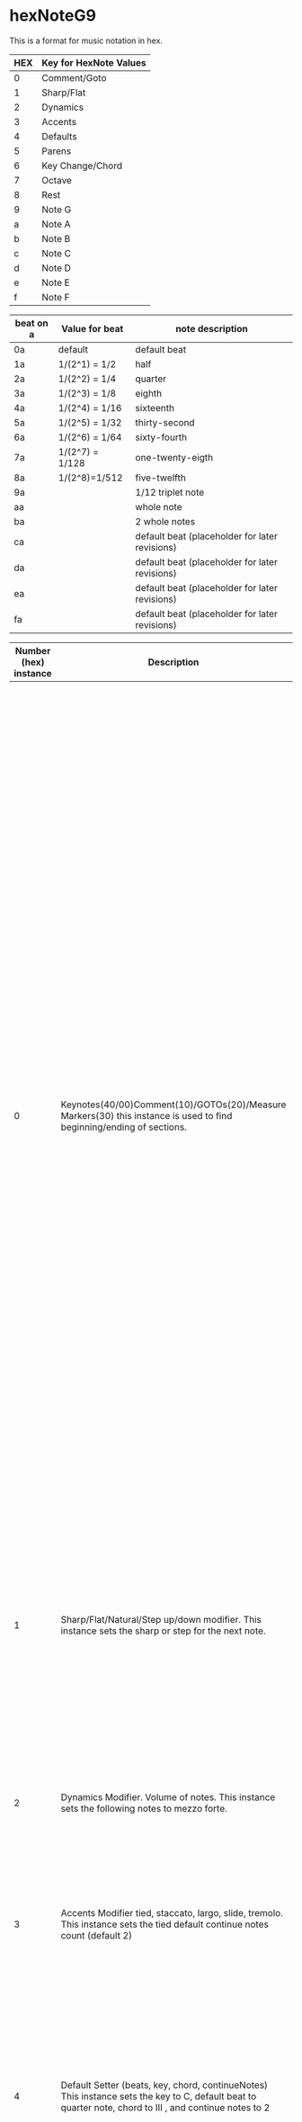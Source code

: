 # hexNoteG9
This is a format for music notation in hex.

|	HEX	|	Key for HexNote Values 	|
| ------------- | ------------- |
|	0	|	Comment/Goto 	|
|	1	|	Sharp/Flat	|
|	2	|	Dynamics 	|
|	3	|	Accents 	|
|	4	|	Defaults	|
|	5	|	Parens	|
|	6	|	Key Change/Chord	|
|	7	|	Octave	|
|	8	|	Rest	|
|	9	|	Note G	|
|	a	|	Note A	|
|	b	|	Note B	|
|	c	|	Note C	|
|	d	|	Note D	|
|	e	|	Note E	|
|	f	|	Note F	|

|beat on a	|	Value for beat 	| note description|
| ------------- | ------------- | -----------|
0a	|	default	|	default beat	|
1a	|	1/(2^1) = 1/2	|	half	|
2a	|	1/(2^2) = 1/4	|	quarter	|
3a	|	1/(2^3) = 1/8	|	eighth	|
4a	|	1/(2^4) = 1/16	|	sixteenth	|
5a	|	1/(2^5) = 1/32	|	thirty-second	|
6a	|	1/(2^6) = 1/64	|	sixty-fourth	|
7a	|	1/(2^7) = 1/128	|	one-twenty-eigth	|
8a	|	1/(2^8)=1/512	|	five-twelfth	|
9a	|		|	 1/12 triplet note	|
aa	|		|	 whole note	|
ba	|		|	 2 whole notes	|
ca	|		|	default beat (placeholder for later revisions)	|
da	|		|	default beat (placeholder for later revisions)	|
ea	|		|	default beat (placeholder for later revisions)	|
fa	|		|	default beat (placeholder for later revisions)	|

Number (hex) instance | Description | Example Description | Hex mask|
| ---------| --------| ---------| -------|
0|Keynotes(40/00)Comment(10)/GOTOs(20)/Measure Markers(30)  this instance is used to find beginning/ending of sections.|  For keynotes (1-88 notes from the keyboard), you will need to call 40 before the section for keynote. To get back to default a-9, call 00. so 40 14FF 00 will play a dotted 16th note, keynote 255 %106.  You will also be able to do comments like  " B33F10 "  " ABBA10" , to name sections you could do "AB10" to begin section A and "AE20" to end section A.  Similar to MIPS, these labels are also used for GOTOs, only loop once per call, and ending with "20"  so "AB20" may go to "AB10" once. two times would be "AB20 AB20". This is needed to match sheet music such as D.C. al CAPA. Also Measure Markers (30) are used for placing staves on the staff. FF30 would be measure marker 255 and it would show up as a bar on the staff with 255 above it. |0x0000FF 
1|Sharp/Flat/Natural/Step up/down modifier. This instance sets the sharp or step for the next note.|"01C" or 11C " would be C sharp, "21 B" would be B natural " f1 C" would be C flat  See Sharp Step Modifier for more information.|0x000001
2|Dynamics Modifier. Volume of notes. This instance sets the following notes to mezzo forte. |"102" sets the notes to f (forte), " 2 " sets the following notes to mf . For more information on the range and ways to add crescendos and descendos, see Dynamics Modifier|0x000001
3|Accents Modifier tied, staccato, largo, slide, tremolo. This instance sets the tied default continue notes count (default 2)|(todo)|0x000001
4|Default Setter (beats, key, chord, continueNotes)  This instance sets the key to C, default beat to quarter note, chord to III , and continue notes to 2|Generally requires all the bits. " F3A34 "  (from left to right) would set the continue notes (notes to continue a modifier on for dynamics and volume) to F (15) , III to chord, A to key, 2^3 = 8 for 8th note default note. For more examples see Default Modifier. |0x000001
5|Parens Modifier begin/end (for chords, arpeggios, etc) This instance starts a paren "("|"05" or "5" is "(" a parens start, "15" is a parens end ")",  on the end parens, you want to express what the parens is for. By default it is for a chord. For more information, see the Parens Modifier  This requires at least 1 byte unless limiting the user to just 1 open paren at a time, which seems silly. |0x000001
6|Key change / chord modifier this instance sets the key of the following notes to the default key. |"A6" sets the key to "A". See Key Change Chord Modifier for more information|0x000001
7|Octave / Tempo stepper  modifier this instance increments octave by 1|"7" steps up the octave by 1 "a7" steps down the octave by one. "87" sets the octave to 8 ,  Technically this requires 1 byte (unless stepping 15 times until it rolls over )  "f7" keeps the octave the same, "FFf7" sets the tempo to 255 bpm while keeping the octave the same|0x000001
8|Rest / mute , this instance has the rest played for  default beat|"28" plays a 2^2 quarter rest, a "38" plays a 2^3 8th rest. "f8" turns the rest into a mute. "5f8" mutes the next 5 notes. see Rest Modifier for more information.|0x000001
9|Note G, played with default beat|"329 329 329" plays a 3*2^2 = 12th note , which three times makes a triplet on the "G" note. See Note for more information|0x000001
a|Note A, played with default beat|"12A" plays a dotted 2^2 =4 quarter note on A. See Note for more information|0x000001
b|Note B, played with default beat|"22B 3B" plays a tied 2^2=4 quarter note on B and ties this with a 2^3 =8 eighth note on B.  See Note for more information|0x000001
c|Note C, played with default beat|"C 0C 1C 2C 3C 4C 5C" the first 2 are the same and play the default note. If no default note is set this defaults to a quarter note. Some may prefer 2^0 =1 whole note defaults which can be set with the Default Modifier. the third note is a 2^1= 2 , half note on C. The fourth is a 2^2 = 4th note on C, the fifth is a 2^3=8 eighth note on C, the sixth  is a 16 note, the seventh is a 32nd note. See Note for more information|0x000001
d|Note D, played with default beat|"3D" plays  a 2^3 = 8 eighth note on D. See Note for more information|0x000001
e|Note E, played with default beat|"8E" plays a 256th note. Possibly useful  for slides or noise.  See Note for more information|0x000001
f|Note F, played with default beat|"1F" Plays a 2^1 = 2 half note on F. See Note for more information|0x000001
|||
1|Sharp Step Modifier|If you are going for just a half byte usage, you could go a step down and come up a step for a flat . @D is also C#|0x000011
11|    sharp||0x000011
21|    21 is take down by 2 half steps||0x000011
31|    31 is take down by 3 half steps ||0x000011
41|    41 is take down by 4 half steps||0x000011
51|    51 is take down by 5 half steps ||0x000011
61|    61 is take down by 6 half steps||0x000011
71|    71 is take down by 7 half steps||0x000011
81|    81 is natural (remove all modifiers/keys and just play the note)||0x000011
91|    91 is move up by 2 half steps ||0x000011
a1|    a1 : move up next note by 3 half steps||0x000011
b1|    b1 : move up next note by 4 half steps||0x000011
c1|    c1 : move up next note by 5 half steps||0x000011
d1|    d1 : move up next note by 6 half steps||0x000011
e1|    e1 : move up next node by 7 half steps ||0x000011
f1|    f1 : is flat, the next note will be lowered a half step.|“f1” is flat. “f1 b f1 e f1 a” is B flat, E flat, A flat. |0x000011
6f1|  the next 6 notes will be flat (lowered a half step) (may change)|“6f1 b e a d g c” is B flat, E flat, A flat, D flat, G flat, C flat|0x000011
9|G note||0x000011
9|G note played at default note (quarter)||0x000011
19|G note played at 1/ 2^1 , half note||0x000011
29|G note played at 1/ 2^2 ,quarter note||0x000011
39|G note played at 1/ 2^3 , eighth note||0x000011
49|G note played at 1/ 2^4 , sixteenth note||0x000011
59|G note played at 1/ 2^5 , 32nd note||0x000011
69|G note played at 1/ 2^6 , 64th note||0x000011
79|G note played at 1/ 2^7 , 128th note||0x000011
89|G note played at 1/ 2^8 , 256th note||0x000011
99|G note played as a 1/12 triplet note||0x000011
a9|G note played as a whole note||0x000011
b9|G note played as 2 whole notes||0x000011
c9|default beat (placeholder for later revisions)||0x000011
d9|default beat (placeholder for later revisions)||0x000011
e9|default beat (placeholder for later revisions)||0x000011
f9|default beat (placeholder for later revisions)||0x000011
109|G note played as a dotted default beat. ||0x000101
209|G note played with default beat (0), tied to next note (may change) ||0x000101
309|G note played with default beat (0) * 3 , if default was set to quarter note, this would be 1/3 of a triplet||0x000101
409|G note played with default beat(0) , flipping the denominator, so if the default was set to a quarter note, this would become 4 whole notes||0x000101
509|G note played with the previous notes' beat , if the previous note was a "4a" , this beat would become 2^4 = 16th note , if no note existed before this one, it would revert back to the default beat.  If previous note was also a 509, it would revert back to the beat before that. If starting with 509,and no previous notes exist, the previous note will be the default note.||0x000101
609|G note played , take the previous note (or rest) beat and divide by 2, if the beat does not fall in the range of 1/1024 - 16, default beat will be used. If beat is an irrational number, a math.floor() will round it down to the nearest whole number for the denominator. For example, a 2^3=8th will be 1/8*1/2 = 1/16th beat will be played. ||0x000101
709|G note played, take the previous note (or rest) beat and multiply by 2. 2^3 = 8th will become 1/8 * 2 = 2/8 = 1/4 , so a quarter note will be used. ||0x000101
809|G note played, take the previous note (or rest) beat and add it to this one. so 1/4 and 1/4 would become 2/4 =  1/2 ,  a half note||0x000101
909|G note played, take the previous note (or rest) beat and subtract it from this one.  if zero, default beat is used. If negative, the absolute value is used. 1/4-1/12 = 1/6th note. ||0x000101
0a09|play arpeggio up based on default(4) or keychange/Chord(6). For example, playing g up, with an indicator that the III position was to be used 306 , plays g a c, in whatever beat was specified, with flats and sharps added by key.   ||0x000101
1a09|play arpeggio down based on default(4) or keychange/Chord(6). 306 b09 will play the default key, III, and play g  e c,with octave change handled. This will not change the octave., it will revert back to its default state after the arpeggio is played.  This will have default beats.||0x000101
0b09|play a rock pattern up on the g chord. with default chord number||0x000101
1b09|play a rock pattern down on the g chord. with default chord number  ||0x000101
0c09|play notes between current note and previous note using current beat. defaults to 4 notes total. ||0x000101
1c09|play notes between current note and previous note. defaults to 4 notes total||0x000101
8c09|play 8 notes between current note and previous note using the default beat. if there are less than 10 half steps between notes, computation will shrink to fit a chromatic scale. Otherwise, it will attempt a regular scale. ||0x000101
d09|default modifier (does nothing) (placeholder for later revisions)||
e09|default modifier (does nothing) (placeholder for later revisions)||
f09|default modifier (does nothing) (placeholder for later revisions)||

Number (hex) instance | Description | Example Description | Hex mask|
| ---------| --------| ---------| -------|
10009|play octave 1 , note G , for default beat. This octave ties the note to the octave and does not influence any other note around it. ||
11011a|(from left to right) play octave 1 , play as a sharp, (open for number input), dotted, half note, a ||
00000a|Note ||
00001a|Beat ||
00010a|Beat extender||
00100a|Open number for input||
01000a|local sharp/flat /step modifier||
10000a|octave 1-15, 0 is default octave.||

# keynotes : 1-106 
A keynote is a key played on a keyboard. The standard octaves are 1-88 (octaves 1-7)
More information is available here: 
https://en.wikipedia.org/wiki/Piano_key_frequencies 
Octaves are split on C

Number (hex) instance | Description | Example Description | Hex mask|
| ---------| --------| ---------| -------|
|00FFa0| Play 255 keynote %106, a0 indicates a comment keynote| 0010a0 would be keynote 16, 1410a0 would be a dotted 2^4=16th note with a keynote of 16.| 00FFa0


